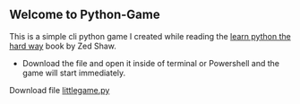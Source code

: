 ## Welcome to Python-Game
This is a simple cli python game I created while reading the [learn python the hard way](https://amzn.eu/d/cLyYHKW) book by Zed Shaw.
- Download the file and open it inside of terminal or Powershell and the game will start immediately.
 
<!-- <a href="https://mohamedhakem.github.io/Python-Game/littlegame.py" style="text-align:center;">Download</a> -->
Download file [littlegame.py](https://github.com/MohamedHakem/Cli-Python-Game/blob/master/littlegame.py)
